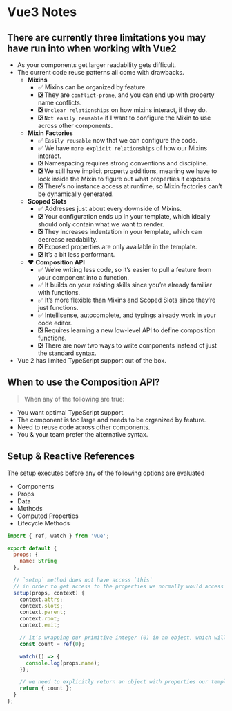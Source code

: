 # Vue3 Notes

## There are currently three limitations you may have run into when working with Vue2

* As your components get larger readability gets difficult.
* The current code reuse patterns all come with drawbacks.
  - **Mixins**
    - ✅ Mixins can be organized by feature.
    - ❎ They are `conflict-prone`, and you can end up with property name conflicts.
    - ❎ `Unclear relationships` on how mixins interact, if they do.
    - ❎ `Not easily reusable` if I want to configure the Mixin to use across other components.
  - **Mixin Factories**
    - ✅ `Easily reusable` now that we can configure the code.
    - ✅ We have `more explicit relationships` of how our Mixins interact.
    - ❎ Namespacing requires strong conventions and discipline.
    - ❎ We still have implicit property additions, meaning we have to look inside the Mixin to figure out what properties it exposes.
    - ❎ There’s no instance access at runtime, so Mixin factories can’t be dynamically generated.
  - **Scoped Slots**
    - ✅ Addresses just about every downside of Mixins.
    - ❎ Your configuration ends up in your template, which ideally should only contain what we want to render.
    - ❎ They increases indentation in your template, which can decrease readability.
    - ❎ Exposed properties are only available in the template.
    - ❎ It’s a bit less performant.
  - ❤️ **Composition API**
    - ✅ We’re writing less code, so it’s easier to pull a feature from your component into a function.
    - ✅ It builds on your existing skills since you’re already familiar with functions.
    - ✅ It’s more flexible than Mixins and Scoped Slots since they’re just functions.
    - ✅ Intellisense, autocomplete, and typings already work in your code editor.
    - ❎ Requires learning a new low-level API to define composition functions.
    - ❎ There are now two ways to write components instead of just the standard syntax.
* Vue 2 has limited TypeScript support out of the box.

## When to use the Composition API?

> When any of the following are true:

* You want optimal TypeScript support.
* The component is too large and needs to be organized by feature.
* Need to reuse code across other components.
* You & your team prefer the alternative syntax.

## Setup & Reactive References

The setup executes before any of the following options are evaluated

* Components
* Props
* Data
* Methods
* Computed Properties
* Lifecycle Methods

```js
import { ref, watch } from 'vue';

export default {
  props: {
    name: String
  },

  // `setup` method does not have access `this`
  // in order to get access to the properties we normally would access using this, setup has two optional arguments.
  setup(props, context) {
    context.attrs;
    context.slots;
    context.parent;
    context.root;
    context.emit;

    // it’s wrapping our primitive integer (0) in an object, which will allow us to track changes.
    const count = ref(0);

    watch(() => {
      console.log(props.name);
    });

    // we need to explicitly return an object with properties our template will need to render properly.
    return { count };
  }
};
```
